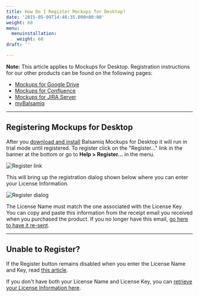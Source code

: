 ```yaml
---
title: How Do I Register Mockups for Desktop?
date: '2015-05-09T14:46:35.000+00:00'
weight: 60
menu:
  menuinstallation:
    weight: 60
draft: ''

---
```

**Note:** This article applies to Mockups for Desktop. Registration instructions for our other products can be found on the following pages:

*   [Mockups for Google Drive](/sales/gdrivesubscription/#signing-up-for-a-subscription)
*   [Mockups for Confluence](https://docs.balsamiq.com/confluence/admin-guide/#registration-instructions)
*   [Mockups for JIRA Server](https://docs.balsamiq.com/jira/admin-guide/#registration-instructions)
*   [myBalsamiq](/sales/mybsubscriptions/#signing-up-for-a-subscription)

* * *

## Registering Mockups for Desktop

After you [download and install](/installation/howto/) Balsamiq Mockups for Desktop it will run in trial mode until registered. To register click on the "Register..." link in the banner at the bottom or go to **Help > Register...** in the menu.

![Register link](https://media.balsamiq.com/img/support/docs/m4d/register-link.png)

This will bring up the registration dialog shown below where you can enter your License Information.

![Register dialog](https://media.balsamiq.com/img/support/docs/m4d/register-dialog.png)

The License Name must match the one associated with the License Key. You can copy and paste this information from the receipt email you received when you purchased the product. If you no longer have this email, [go here to have it re-sent](https://balsamiq.com/buy/lostkey/).

* * *

## Unable to Register?

If the Register button remains disabled when you enter the License Name and Key, read [this article](/sales/cantregister/).

If you don't have both your License Name and License Key, you can [retrieve your License Information here](https://balsamiq.com/buy/lostkey/).
